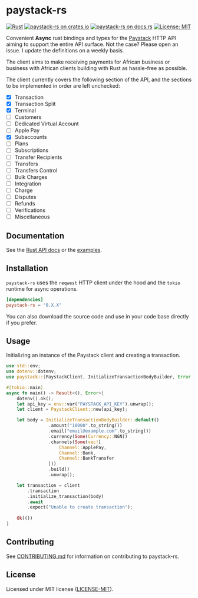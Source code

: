 # paystack-rs

[![Rust](https://github.com/morukele/paystack-rs/actions/workflows/rust.yml/badge.svg?branch=main)](https://github.com/morukele/paystack-rs/actions/workflows/rust.yml)
[![paystack-rs on crates.io](https://img.shields.io/crates/v/paystack-rs.svg)](https://crates.io/crates/paystack-rs)
[![paystack-rs  on docs.rs](https://docs.rs/paystack-rs/badge.svg)](https://docs.rs/paystack-rs)
[![License: MIT](https://img.shields.io/badge/License-MIT-yellow.svg)](https://opensource.org/licenses/MIT)

Convenient **Async** rust bindings and types for the [Paystack](https://paystack.com) HTTP API aiming to support the entire API surface. Not the case? Please open an issue. I update the definitions on a weekly basis.

The client aims to make receiving payments for African business or business with African clients building with Rust as hassle-free as possible.

The client currently covers the following section of the API, and the sections to be implemented in order are left unchecked:

- [x] Transaction
- [x] Transaction Split
- [x] Terminal
- [ ] Customers
- [ ] Dedicated Virtual Account
- [ ] Apple Pay
- [x] Subaccounts
- [ ] Plans
- [ ] Subscriptions
- [ ] Transfer Recipients
- [ ] Transfers
- [ ] Transfers Control
- [ ] Bulk Charges
- [ ] Integration
- [ ] Charge
- [ ] Disputes
- [ ] Refunds
- [ ] Verifications
- [ ] Miscellaneous

## Documentation

See the [Rust API docs](https://docs.rs/paystack-rs) or the [examples](/examples).

## Installation

`paystack-rs` uses the `reqwest` HTTP client under the hood and the `tokio` runtime for async operations.

```toml
[dependencies]
paystack-rs = "0.X.X"
```

You can also download the source code and use in your code base directly if you prefer.

## Usage

Initializing an instance of the Paystack client and creating a transaction.

```rust
use std::env; 
use dotenv::dotenv; 
use paystack::{PaystackClient, InitializeTransactionBodyBuilder, Error, Currency, Channel};

#[tokio::main]
async fn main() -> Result<(), Error>{
    dotenv().ok();
    let api_key = env::var("PAYSTACK_API_KEY").unwrap();
    let client = PaystackClient::new(api_key);

    let body = InitializeTransactionBodyBuilder::default()
                .amount("10000".to_string())
                .email("email@example.com".to_string())
                .currency(Some(Currency::NGN))
                .channels(Some(vec![
                    Channel::ApplePay,
                    Channel::Bank,
                    Channel::BankTransfer
                ]))
                .build()
                .unwrap();

    let transaction = client
        .transaction
        .initialize_transaction(body)
        .await
        .expect("Unable to create transaction");
         
    Ok(())
}
```

## Contributing

See [CONTRIBUTING.md](/CONTRIBUTING.md) for information on contributing to paystack-rs.

## License

Licensed under MIT license ([LICENSE-MIT](/LICENSE-MIT)).
